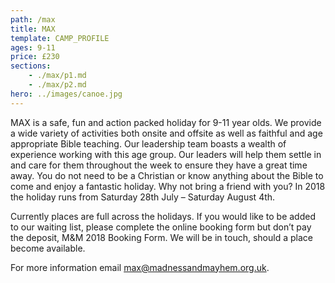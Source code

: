 ```yaml
---
path: /max
title: MAX
template: CAMP_PROFILE
ages: 9-11
price: £230
sections:
    - ./max/p1.md
    - ./max/p2.md
hero: ../images/canoe.jpg
---
```


MAX is a safe, fun and action packed holiday for 9-11 year olds. We provide a wide variety of activities both onsite and offsite as well as faithful and age appropriate Bible teaching. Our leadership team boasts a wealth of experience working with this age group. Our leaders will help them settle in and care for them throughout the week to ensure they have a great time away. You do not need to be a Christian or know anything about the Bible to come and enjoy a fantastic holiday. Why not bring a friend with you?
In 2018 the holiday runs from Saturday 28th July – Saturday August 4th.

Currently places are full across the holidays. If you would like to be added to our waiting list, please complete the online booking form but don’t pay the deposit, M&M 2018 Booking Form. We will be in touch, should a place become available.

For more information email <max@madnessandmayhem.org.uk>.
